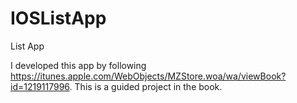 # IOSListApp
List App


I developed this app by following https://itunes.apple.com/WebObjects/MZStore.woa/wa/viewBook?id=1219117996. This is a guided project in the book.
